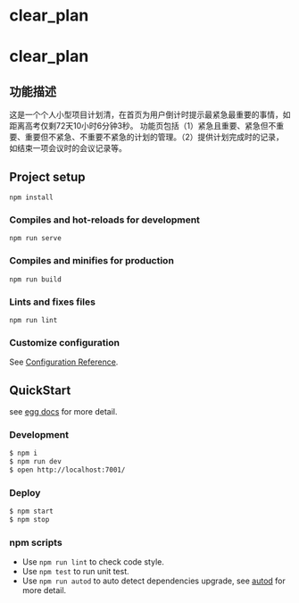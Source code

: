 # clear_plan


# clear_plan

## 功能描述
这是一个个人小型项目计划清，在首页为用户倒计时提示最紧急最重要的事情，如距离高考仅剩72天10小时6分钟3秒。
功能页包括（1）紧急且重要、紧急但不重要、重要但不紧急、不重要不紧急的计划的管理。（2）提供计划完成时的记录，如结束一项会议时的会议记录等。

## Project setup
```
npm install
```

### Compiles and hot-reloads for development
```
npm run serve
```

### Compiles and minifies for production
```
npm run build
```

### Lints and fixes files
```
npm run lint
```

### Customize configuration
See [Configuration Reference](https://cli.vuejs.org/config/).

## QuickStart

<!-- add docs here for user -->

see [egg docs][egg] for more detail.

### Development

```bash
$ npm i
$ npm run dev
$ open http://localhost:7001/
```

### Deploy

```bash
$ npm start
$ npm stop
```

### npm scripts

- Use `npm run lint` to check code style.
- Use `npm test` to run unit test.
- Use `npm run autod` to auto detect dependencies upgrade, see [autod](https://www.npmjs.com/package/autod) for more detail.


[egg]: https://eggjs.org